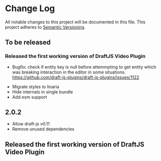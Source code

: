 # Change Log

All notable changes to this project will be documented in this file.
This project adheres to [Semantic Versioning](http://semver.org/).

## To be released

### Released the first working version of DraftJS Video Plugin

* Bugfix: check if entity key is null before attemmpting to get entity which was breaking interaction in the editor in some situations. https://github.com/draft-js-plugins/draft-js-plugins/issues/1122
- Migrate styles to linaria
- Hide internals in single bundle
- Add esm support

## 2.0.2

- Allow draft-js v0.11
- Remove unused dependencies

## Released the first working version of DraftJS Video Plugin
